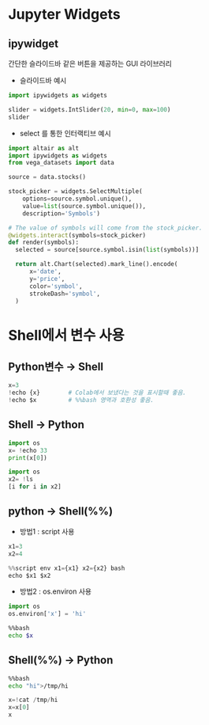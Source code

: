 ```python

```

# Jupyter Widgets

## ipywidget
간단한 슬라이드바 같은 버튼을 제공하는 GUI 라이브러리
- 슬라이드바 예시


```python
import ipywidgets as widgets

slider = widgets.IntSlider(20, min=0, max=100)
slider
```

- select 를 통한 인터랙티브 예시


```python
import altair as alt
import ipywidgets as widgets
from vega_datasets import data

source = data.stocks()

stock_picker = widgets.SelectMultiple(
    options=source.symbol.unique(),
    value=list(source.symbol.unique()),
    description='Symbols')

# The value of symbols will come from the stock_picker.
@widgets.interact(symbols=stock_picker)
def render(symbols):
  selected = source[source.symbol.isin(list(symbols))]

  return alt.Chart(selected).mark_line().encode(
      x='date',
      y='price',
      color='symbol',
      strokeDash='symbol',
  )
```

# Shell에서 변수 사용

## Python변수 → Shell


```python
x=3
!echo {x}        # Colab에서 보냈다는 것을 표시할때 좋음. 
!echo $x         # %%bash 영역과 호환성 좋음.
```

## Shell → Python 


```python
import os
x= !echo 33
print(x[0])
```


```python
import os
x2= !ls
[i for i in x2]
```

## python → Shell(%%)
* 방법1 : script 사용


```python
x1=3
x2=4
```


```python
%%script env x1={x1} x2={x2} bash 
echo $x1 $x2

```

* 방법2 : os.environ 사용


```python
import os
os.environ['x'] = 'hi'
```


```bash
%%bash
echo $x
```

## Shell(%%) → Python


```bash
%%bash
echo "hi">/tmp/hi
```


```python
x=!cat /tmp/hi
x=x[0]
x
```
